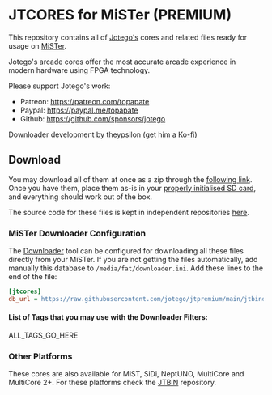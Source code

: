 # JTCORES for MiSTer (PREMIUM)

This repository contains all of [Jotego's](https://twitter.com/topapate) cores and related files ready for usage on [MiSTer](https://github.com/MiSTer-devel/Main_MiSTer/wiki).

Jotego's arcade cores offer the most accurate arcade experience in modern hardware using FPGA technology.

Please support Jotego's work:
* Patreon: https://patreon.com/topapate
* Paypal: https://paypal.me/topapate
* Github: https://github.com/sponsors/jotego

Downloader development by theypsilon (get him a [Ko-fi](https://ko-fi.com/theypsilon))

## Download

You may download all of them at once as a zip through the [following link](https://github.com/jotego/jtpremium/archive/refs/heads/main.zip). Once you have them, place them as-is in your [properly initialised SD card](https://github.com/MiSTer-devel/mr-fusion), and everything should work out of the box.

The source code for these files is kept in independent repositories [here](https://github.com/jotego).

### MiSTer Downloader Configuration

The [Downloader](https://github.com/MiSTer-devel/Downloader_MiSTer) tool can be configured for downloading all these files directly from your MiSTer. If you are not getting the files automatically, add manually this database to `/media/fat/downloader.ini`. Add these lines to the end of the file:

```ini
[jtcores]
db_url = https://raw.githubusercontent.com/jotego/jtpremium/main/jtbindb.json.zip

```

#### List of Tags that you may use with the Downloader Filters:

ALL_TAGS_GO_HERE

### Other Platforms

These cores are also available for MiST, SiDi, NeptUNO, MultiCore and MultiCore 2+. For these platforms check the [JTBIN](https://github.com/jotego/jtbin) repository.

